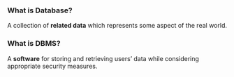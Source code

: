 ### What is Database?

A collection of **related data** which represents some aspect of the real world.

### What is DBMS?

A **software** for storing and retrieving users’ data while considering appropriate security measures.